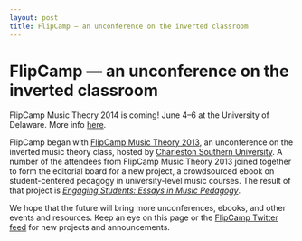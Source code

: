 ```yaml
---
layout: post
title: FlipCamp — an unconference on the inverted classroom
---
```


# FlipCamp — an unconference on the inverted classroom #

FlipCamp Music Theory 2014 is coming! June 4–6 at the University of Delaware. More info [here](http://flipcampmt.wordpress.com).

FlipCamp began with [FlipCamp Music Theory 2013](http://flipcampmt.wordpress.com), an unconference on the inverted music theory class, hosted by [Charleston Southern University](http://csuniv.edu). A number of the attendees from FlipCamp Music Theory 2013 joined together to form the editorial board for a new project, a crowdsourced ebook on student-centered pedagogy in university-level music courses. The result of that project is [*Engaging Students: Essays in Music Pedagogy*](engagingstudents/index.html).

We hope that the future will bring more unconferences, ebooks, and other events and resources. Keep an eye on this page or the [FlipCamp Twitter feed](http://twitter.com/flipcampmt) for new projects and announcements.
